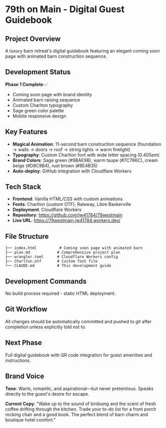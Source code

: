 # 79th on Main - Digital Guest Guidebook

## Project Overview
A luxury barn retreat's digital guidebook featuring an elegant coming soon page with animated barn construction sequence.

## Development Status
**Phase 1 Complete** ✅
- Coming soon page with brand identity
- Animated barn raising sequence
- Custom Charlton typography
- Sage green color palette
- Mobile responsive design

## Key Features
- **Magical Animation**: 11-second barn construction sequence (foundation → walls → doors → roof → string lights → warm firelight)
- **Typography**: Custom Charlton font with wide letter spacing (0.405em)
- **Brand Colors**: Sage green (#9BAE9B), warm taupe (#7C766C), cream beige (#D8C9B4), rust brown (#8E4B35)
- **Auto-deploy**: GitHub integration with Cloudflare Workers

## Tech Stack
- **Frontend**: Vanilla HTML/CSS with custom animations
- **Fonts**: Charlton (custom OTF), Raleway, Libre Baskerville  
- **Deployment**: Cloudflare Workers
- **Repository**: https://github.com/jw41784/79westmain
- **Live URL**: https://79westmain.jw41784.workers.dev/

## File Structure
```
├── index.html          # Coming soon page with animated barn
├── plan.md            # Comprehensive project plan
├── wrangler.toml      # Cloudflare Workers config
├── Charlton.otf       # Custom font file
└── CLAUDE.md          # This development guide
```

## Development Commands
No build process required - static HTML deployment.

## Git Workflow
All changes should be automatically committed and pushed to git after completion unless explicitly told not to.

## Next Phase
Full digital guidebook with QR code integration for guest amenities and instructions.

## Brand Voice
**Tone**: Warm, romantic, and aspirational—but never pretentious. Speaks directly to the guest's desire for escape.

**Current Copy**: "Wake up to the sound of birdsong and the scent of fresh coffee drifting through the kitchen. Trade your to-do list for a front porch rocking chair and a good book. The perfect blend of barn charm and boutique hotel comfort."